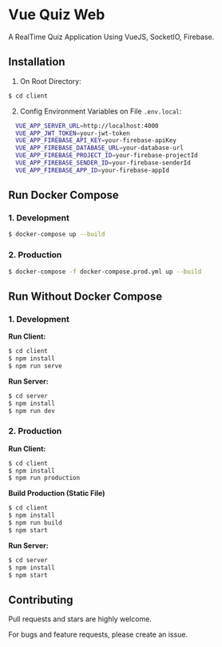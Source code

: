# Vue Quiz Web

A RealTime Quiz Application Using VueJS, SocketIO, Firebase.


## Installation

1. On Root Directory:

```bash
$ cd client
```

2. Config Environment Variables on File `.env.local`:

```bash
  VUE_APP_SERVER_URL=http://localhost:4000
  VUE_APP_JWT_TOKEN=your-jwt-token
  VUE_APP_FIREBASE_API_KEY=your-firebase-apiKey
  VUE_APP_FIREBASE_DATABASE_URL=your-database-url
  VUE_APP_FIREBASE_PROJECT_ID=your-firebase-projectId
  VUE_APP_FIREBASE_SENDER_ID=your-firebase-senderId
  VUE_APP_FIREBASE_APP_ID=your-firebase-appId
```


## Run Docker Compose

### 1. Development

```bash
$ docker-compose up --build
```

### 2. Production

```bash
$ docker-compose -f docker-compose.prod.yml up --build
```


## Run Without Docker Compose

### 1. Development

**Run Client:**

```bash
$ cd client
$ npm install
$ npm run serve
```

**Run Server:**

```bash
$ cd server
$ npm install
$ npm run dev
```

### 2. Production

**Run Client:**

```bash
$ cd client
$ npm install
$ npm run production
```

**Build Production (Static File)**
```bash
$ cd client
$ npm install
$ npm run build
$ npm start
```

**Run Server:**

```bash
$ cd server
$ npm install
$ npm start
```


## Contributing

Pull requests and stars are highly welcome.

For bugs and feature requests, please create an issue.
